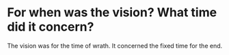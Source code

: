 # For when was the vision? What time did it concern?

The vision was for the time of wrath. It concerned the fixed time for the end.
